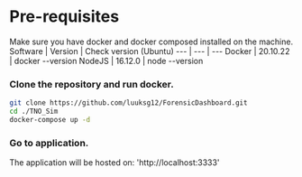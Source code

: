 # Pre-requisites
Make sure you have docker and docker composed installed on the machine.
Software | Version | Check version (Ubuntu) 
--- | --- | --- 
Docker | 20.10.22 | docker --version
NodeJS | 16.12.0 | node --version
 
### Clone the repository and run docker.
```bash
git clone https://github.com/luuksg12/ForensicDashboard.git
cd ./TNO_Sim
docker-compose up -d
```
### Go to application.
The application will be hosted on: 'http://localhost:3333'

